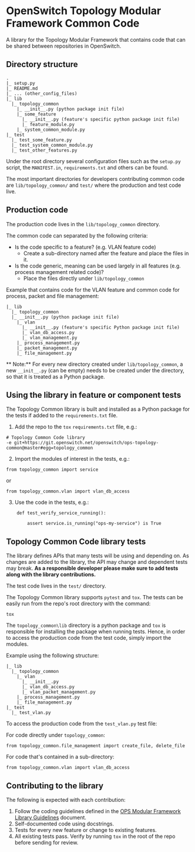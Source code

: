 # OpenSwitch Topology Modular Framework Common Code
A library for the Topology Modular Framework that contains code that can be shared between repositories in OpenSwitch.

## Directory structure
```
.
|_ setup.py
|_ README.md
|_ ... (other_config_files)
|_ lib
  |_ topology_common
    |_ __init__.py (python package init file)
    |_ some_feature
      |_ __init__.py (feature's specific python package init file)
      |_ feature_module.py
    |_ system_common_module.py
|_ test
  |_ test_some_feature.py
  |_ test_system_common_module.py
  |_ test_other_features.py
```

Under the root directory several configuration files such as the `setup.py` script, the `MANIFEST.in`, `requirements.txt` and others can be found.

The most important directories for developers contributing common code are `lib/topology_common/` and `test/` where the production and test code live.

## Production code
The production code lives in  the `lib/topology_common` directory.

The common code can separated by the following criteria:
- Is the code specific to a feature? (e.g. VLAN feature code)
    - Create a sub-directory named after the feature and place the files in it.
- Is the code generic, meaning can be used largely in all features (e.g. process management related code)?
    - Place the files directly under `lib/topology_common`

Example that contains code for the VLAN feature and common code for process, packet and file management:

```
|_ lib
  |_ topology_common
  |_ __init__.py (python package init file)
    |_ vlan
      |_ __init__.py (feature's specific Python package init file)
      |_ vlan_db_access.py
      |_ vlan_management.py
    |_ process_management.py
    |_ packet_management.py
    |_ file_management.py
```

** Note:**
For every new directory created under `lib/topology_common`, a new `__init__.py` (can be empty) needs to be created under the directory, so that it is treated as a Python package.

## Using the library in feature or component tests
The Topology Common library is built and installed as a Python package for the tests if added to the `requirements.txt` file.

1. Add the repo to the `tox` `requirements.txt` file, e.g.:
```
# Topology Common Code library
-e git+https://git.openswitch.net/openswitch/ops-topology-common@master#egg=topology_common
```

2. Import the modules of interest in the tests, e.g.:
```
from topology_common import service
```
or
```
from topology_common.vlan import vlan_db_access
```

3. Use the code in the tests, e.g.:
```
    def test_verify_service_running():

        assert service.is_running("ops-my-service") is True
```

## Topology Common Code library tests
The library defines APIs that many tests will be using and depending on. As changes are added to the library, the API may change and dependent tests may break. **As a responsible developer please make sure to add tests along with the library contributions.**

The test code lives in  the `test/` directory.

The Topology Common library supports `pytest` and `tox`. The tests can be easily run from the repo's root directory with the command:
```
tox
```

The `topology_common\lib` directory is a python package and `tox` is responsible for installing the package when running tests. Hence, in order to access the production code from the test code, simply import the modules.

Example using the following structure:

```
|_ lib
  |_ topology_common
    |_ vlan
      |_ __init__.py
      |_ vlan_db_access.py
      |_ vlan_packet_management.py
    |_ process_management.py
    |_ file_management.py
|_ test
  |_ test_vlan.py
```

To access the production code from the `test_vlan.py` test file:

For code directly under `topology_common`:
```
from topology_common.file_management import create_file, delete_file
```

For code that's contained in a sub-directory:
```
from topology_common.vlan import vlan_db_access
```

## Contributing to the library
The following is expected with each contribution:
1. Follow the coding guidelines defined in the [OPS Modular Framework Library Guidelines](ops-mf-library-guidelines.md) document.
1. Self-documented code using docstrings.
1. Tests for every new feature or change to existing features.
1. All existing tests pass. Verify by running `tox` in the root of the repo before sending for review.
